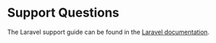 # Support Questions

The Laravel support guide can be found in the [Laravel documentation](https://laravel.com/docs/contributions#support-questions).
